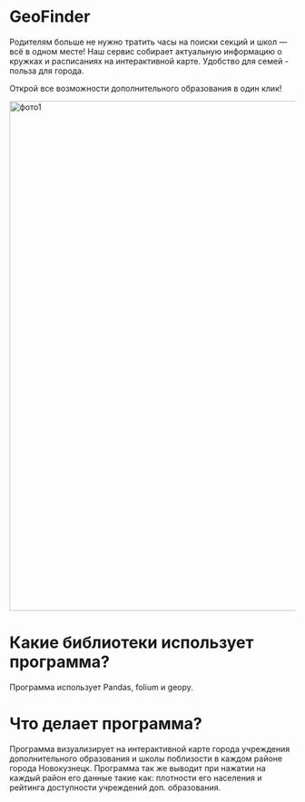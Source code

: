 # GeoFinder
Родителям больше не нужно тратить часы на поиски секций и школ — всё в одном месте!
Наш сервис собирает актуальную информацию о кружках и расписаниях на интерактивной карте.
Удобство для семей - польза для города.

Открой все возможности дополнительного образования в один клик!


<img width="1404" height="899" alt="фото1" src="https://github.com/user-attachments/assets/4c4f8dc9-ceb0-427e-90ab-3076e4eab243" />

# Какие библиотеки использует программа?
Программа использует Pandas, folium и  geopy.
# Что делает программа?
Программа визуализирует на интерактивной карте города учреждения дополнительного образования и школы поблизости в каждом районе города Новокузнецк.
Программа так же выводит при нажатии на каждый район его данные такие как: плотности его населения и рейтинга доступности учреждений доп. образования.
